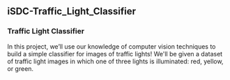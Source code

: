 ## iSDC-Traffic_Light_Classifier

### Traffic Light Classifier
In this project, we’ll use our knowledge of computer vision techniques to build a simple classifier for images of traffic lights! We'll be given a dataset of traffic light images in which one of three lights is illuminated: red, yellow, or green.

